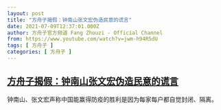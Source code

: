 ```yaml
---
layout: post
title: "方舟子揭假：钟南山张文宏伪造民意的谎言"
date: 2021-07-09T12:37:01.000Z
author: 方舟子官方频道 Fang Zhouzi - Official Channel
from: https://www.youtube.com/watch?v=jwm-h94R5dU
tags: [ 方舟子 ]
categories: [ 方舟子 ]
---
```

<!--1625834221000-->
[方舟子揭假：钟南山张文宏伪造民意的谎言](https://www.youtube.com/watch?v=jwm-h94R5dU)
------

<div>
钟南山、张文宏声称中国能赢得防疫的胜利是因为每家每户都自觉封闭、隔离。
</div>
